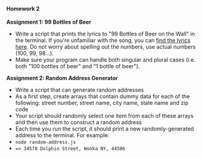 #### Homework 2

**Assignment 1: 99 Bottles of Beer**
- Write a script that prints the lyrics to "99 Bottles of Beer on the Wall" in the terminal. If you're unfamiliar with the song, you can [find the lyrics here](https://lyricsplayground.com/alpha/songs/numbers/99bottlesofbeeronthewall.html). Do not worry about spelling out the numbers, use actual numbers (100, 99, 98...).
- Make sure your program can handle both singular and plural cases (i.e. both "100 bottles of beer" and "1 bottle of beer").

**Assignment 2: Random Address Generator**
- Write a script that can generate random addresses
- As a first step, create arrays that contain dummy data for each of the following: street number, street name, city name, state name and zip code
- Your script should randomly select one item from each of these arrays and then use them to construct a random address
- Each time you run the script, it should print a new randomly-generated address to the terminal. For example:
- `node random-address.js`
- `=> 34578 Dolphin Street, Wonka NY, 44506`